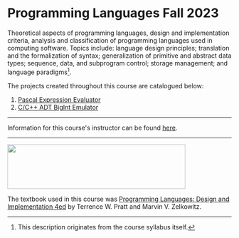 # Programming Languages Fall 2023

Theoretical aspects of programming languages, design and
implementation criteria, analysis and classification of
programming languages used in computing software. Topics
include: language design principles; translation and the
formalization of syntax; generalization of primitive and
abstract data types; sequence, data, and subprogram
control; storage management; and language paradigms[^1].


The projects created throughout this course are catalogued below:
1. [Pascal Expression Evaluator](./PascalExpressionEvaluator)
1. [C/C++ ADT BigInt Emulator]()

---

Information for this course's instructor can be found [here](https://www.uttyler.edu/directory/cs/rainwater.php).

---

<img center="left" width="400" height="100" src="https://pictures.abebooks.com/isbn/9780130291042-us.jpg">

The textbook used in this course was [Programming Languages: Design and Implementation 4ed](https://books.google.com/books/about/Programming_Languages.html?id=g5pQAAAAMAAJ) by Terrence W. Pratt and Marvin V. Zelkowitz.

[^1]: This description originates from the course syllabus itself.